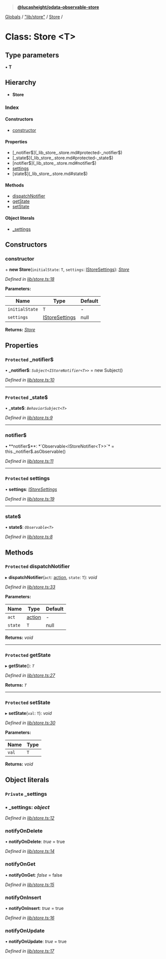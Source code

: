 > **[@lucasheight/odata-observable-store](../README.md)**

[Globals](../globals.md) / ["lib/store"](../modules/_lib_store_.md) / [Store](_lib_store_.store.md) /

# Class: Store <**T**>

## Type parameters

▪ **T**

## Hierarchy

* **Store**

### Index

#### Constructors

* [constructor](_lib_store_.store.md#constructor)

#### Properties

* [_notifier$](_lib_store_.store.md#protected-_notifier$)
* [_state$](_lib_store_.store.md#protected-_state$)
* [notifier$](_lib_store_.store.md#notifier$)
* [settings](_lib_store_.store.md#protected-settings)
* [state$](_lib_store_.store.md#state$)

#### Methods

* [dispatchNotifier](_lib_store_.store.md#protected-dispatchnotifier)
* [getState](_lib_store_.store.md#protected-getstate)
* [setState](_lib_store_.store.md#protected-setstate)

#### Object literals

* [_settings](_lib_store_.store.md#private-_settings)

## Constructors

###  constructor

\+ **new Store**(`initialState`: `T`, `settings`: [IStoreSettings](../interfaces/_lib_istore_.istoresettings.md)): *[Store](_lib_store_.store.md)*

*Defined in [lib/store.ts:18](https://github.com/lucasheight/odata-observable-store/blob/da4614b/projects/odata-observable-store/src/lib/store.ts#L18)*

**Parameters:**

Name | Type | Default |
------ | ------ | ------ |
`initialState` | `T` | - |
`settings` | [IStoreSettings](../interfaces/_lib_istore_.istoresettings.md) |  null |

**Returns:** *[Store](_lib_store_.store.md)*

## Properties

### `Protected` _notifier$

• **_notifier$**: *`Subject<IStoreNotifier<T>>`* =  new Subject()

*Defined in [lib/store.ts:10](https://github.com/lucasheight/odata-observable-store/blob/da4614b/projects/odata-observable-store/src/lib/store.ts#L10)*

___

### `Protected` _state$

• **_state$**: *`BehaviorSubject<T>`*

*Defined in [lib/store.ts:9](https://github.com/lucasheight/odata-observable-store/blob/da4614b/projects/odata-observable-store/src/lib/store.ts#L9)*

___

###  notifier$

• **notifier$**: *`Observable<IStoreNotifier<T>>`* =  this._notifier$.asObservable()

*Defined in [lib/store.ts:11](https://github.com/lucasheight/odata-observable-store/blob/da4614b/projects/odata-observable-store/src/lib/store.ts#L11)*

___

### `Protected` settings

• **settings**: *[IStoreSettings](../interfaces/_lib_istore_.istoresettings.md)*

*Defined in [lib/store.ts:19](https://github.com/lucasheight/odata-observable-store/blob/da4614b/projects/odata-observable-store/src/lib/store.ts#L19)*

___

###  state$

• **state$**: *`Observable<T>`*

*Defined in [lib/store.ts:8](https://github.com/lucasheight/odata-observable-store/blob/da4614b/projects/odata-observable-store/src/lib/store.ts#L8)*

## Methods

### `Protected` dispatchNotifier

▸ **dispatchNotifier**(`act`: [action](../enums/_lib_action_enum_.action.md), `state`: `T`): *void*

*Defined in [lib/store.ts:33](https://github.com/lucasheight/odata-observable-store/blob/da4614b/projects/odata-observable-store/src/lib/store.ts#L33)*

**Parameters:**

Name | Type | Default |
------ | ------ | ------ |
`act` | [action](../enums/_lib_action_enum_.action.md) | - |
`state` | `T` |  null |

**Returns:** *void*

___

### `Protected` getState

▸ **getState**(): *`T`*

*Defined in [lib/store.ts:27](https://github.com/lucasheight/odata-observable-store/blob/da4614b/projects/odata-observable-store/src/lib/store.ts#L27)*

**Returns:** *`T`*

___

### `Protected` setState

▸ **setState**(`val`: `T`): *void*

*Defined in [lib/store.ts:30](https://github.com/lucasheight/odata-observable-store/blob/da4614b/projects/odata-observable-store/src/lib/store.ts#L30)*

**Parameters:**

Name | Type |
------ | ------ |
`val` | `T` |

**Returns:** *void*

## Object literals

### `Private` _settings

### ▪ **_settings**: *object*

*Defined in [lib/store.ts:12](https://github.com/lucasheight/odata-observable-store/blob/da4614b/projects/odata-observable-store/src/lib/store.ts#L12)*

###  notifyOnDelete

• **notifyOnDelete**: *true* = true

*Defined in [lib/store.ts:14](https://github.com/lucasheight/odata-observable-store/blob/da4614b/projects/odata-observable-store/src/lib/store.ts#L14)*

###  notifyOnGet

• **notifyOnGet**: *false* = false

*Defined in [lib/store.ts:15](https://github.com/lucasheight/odata-observable-store/blob/da4614b/projects/odata-observable-store/src/lib/store.ts#L15)*

###  notifyOnInsert

• **notifyOnInsert**: *true* = true

*Defined in [lib/store.ts:16](https://github.com/lucasheight/odata-observable-store/blob/da4614b/projects/odata-observable-store/src/lib/store.ts#L16)*

###  notifyOnUpdate

• **notifyOnUpdate**: *true* = true

*Defined in [lib/store.ts:17](https://github.com/lucasheight/odata-observable-store/blob/da4614b/projects/odata-observable-store/src/lib/store.ts#L17)*